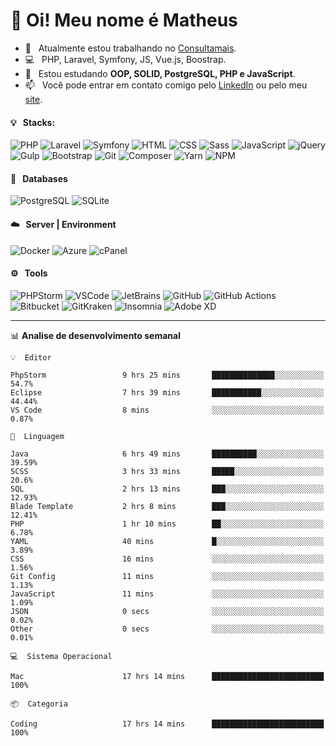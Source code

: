 # 👋 Oi! Meu nome é Matheus

- 🔭 &nbsp; Atualmente estou trabalhando no [Consultamais](https://consultamais.com.br/).
- 💻 &nbsp; PHP, Laravel, Symfony, JS, Vue.js, Boostrap.
- 🌱 &nbsp; Estou estudando **OOP, SOLID, PostgreSQL, PHP e JavaScript**.
- 📫 &nbsp; Você pode entrar em contato comigo pelo [LinkedIn](https://www.linkedin.com/in/matheuscamargoxavier/) ou pelo meu [site](https://matheuscamargo.co).

#### 💡 &nbsp; Stacks:
![PHP](https://img.shields.io/badge/-PHP-777BB4?&logo=php&logoColor=FFFFFF)
![Laravel](https://img.shields.io/badge/-Laravel-FF2D20?&logo=laravel&logoColor=FFFFFF)
![Symfony](https://img.shields.io/badge/-Symfony-000000?&logo=symfony&logoColor=FFFFFF)
![HTML](https://img.shields.io/badge/-HTML-E34F26?&logo=html5&logoColor=FFFFFF)
![CSS](https://img.shields.io/badge/-CSS-1572B6?&logo=css3&logoColor=FFFFFF)
![Sass](https://img.shields.io/badge/-Sass-CC6699?&logo=sass&logoColor=FFFFFF)
![JavaScript](https://img.shields.io/badge/-JavaScript-F7DF1E?&logo=javascript&logoColor=FFFFFF)
![jQuery](https://img.shields.io/badge/-jQuery-0769AD?&logo=jquery&logoColor=FFFFFF)
![Gulp](https://img.shields.io/badge/-Gulp-CF4647?&logo=gulp&logoColor=FFFFFF)
![Bootstrap](https://img.shields.io/badge/-Bootstrap-7952B3?&logo=bootstrap&logoColor=FFFFFF)
![Git](https://img.shields.io/badge/-Git-F05032?&logo=git&logoColor=FFFFFF)
![Composer](https://img.shields.io/badge/-Composer-885630?&logo=composer&logoColor=FFFFFF)
![Yarn](https://img.shields.io/badge/-Yarn-2C8EBB?&logo=yarn&logoColor=FFFFFF)
![NPM](https://img.shields.io/badge/-npm-CB3837?&logo=npm&logoColor=FFFFFF)

#### 💾 &nbsp; Databases
![PostgreSQL](https://img.shields.io/badge/-PostgreSQL-336791?&logo=PostgreSQL&logoColor=FFFFFF)
![SQLite](https://img.shields.io/badge/-SQLite-003B57?&logo=SQLite&logoColor=FFFFFF)

#### ☁️ &nbsp; Server | Environment
![Docker](https://img.shields.io/badge/-Docker-2496ED?&logo=docker&logoColor=FFFFFF)
![Azure](https://img.shields.io/badge/-Azure-0089D6?&logo=microsoft%20azure&logoColor=FFFFFF)
![cPanel](https://img.shields.io/badge/-cPanel-FF6C2C?&logo=cpanel&logoColor=FFFFFF)

#### ⚙️ &nbsp; Tools
![PHPStorm](https://img.shields.io/badge/-PHPStorm-000000?&logo=PHPStorm&logoColor=FFFFFF)
![VSCode](https://img.shields.io/badge/-VSCode-007ACC?&logo=Visual%20Studio%20Code&logoColor=FFFFFF) 
![JetBrains](https://img.shields.io/badge/-JetBrains-000000?&logo=jetbrains&logoColor=FFFFFF) 
![GitHub](https://img.shields.io/badge/-GitHub-181717?&logo=github&logoColor=FFFFFF) 
![GitHub Actions](https://img.shields.io/badge/-GitHub%20Actions-181717?&logo=GitHub%20Actions&logoColor=FFFFFF) 
![Bitbucket](https://img.shields.io/badge/-Bitbucket-0052CC?&logo=bitbucket&logoColor=FFFFFF)
![GitKraken](https://img.shields.io/badge/-GitKraken-179287?&logo=GitKraken&logoColor=FFFFFF)
![Insomnia](https://img.shields.io/badge/-Insomnia-5849BE?&logo=Insomnia&logoColor=FFFFFF)
![Adobe XD](https://img.shields.io/badge/-Adobe%20XD-FF61F6?&logo=adobe%20xd&logoColor=FFFFFF) 
_______

📊  **Analise de desenvolvimento semanal**
```text
💡  Editor

PhpStorm                 9 hrs 25 mins       ██████████████░░░░░░░░░░░      54.7%
Eclipse                  7 hrs 39 mins       ███████████░░░░░░░░░░░░░░     44.44%
VS Code                  8 mins              ░░░░░░░░░░░░░░░░░░░░░░░░░      0.87%
```
```text
💬  Linguagem

Java                     6 hrs 49 mins       ██████████░░░░░░░░░░░░░░░     39.59%
SCSS                     3 hrs 33 mins       █████░░░░░░░░░░░░░░░░░░░░      20.6%
SQL                      2 hrs 13 mins       ███░░░░░░░░░░░░░░░░░░░░░░     12.93%
Blade Template           2 hrs 8 mins        ███░░░░░░░░░░░░░░░░░░░░░░     12.41%
PHP                      1 hr 10 mins        ██░░░░░░░░░░░░░░░░░░░░░░░      6.78%
YAML                     40 mins             █░░░░░░░░░░░░░░░░░░░░░░░░      3.89%
CSS                      16 mins             ░░░░░░░░░░░░░░░░░░░░░░░░░      1.56%
Git Config               11 mins             ░░░░░░░░░░░░░░░░░░░░░░░░░      1.13%
JavaScript               11 mins             ░░░░░░░░░░░░░░░░░░░░░░░░░      1.09%
JSON                     0 secs              ░░░░░░░░░░░░░░░░░░░░░░░░░      0.02%
Other                    0 secs              ░░░░░░░░░░░░░░░░░░░░░░░░░      0.01%
```
```text
💻  Sistema Operacional

Mac                      17 hrs 14 mins      █████████████████████████       100%
```
```text
📦  Categoria

Coding                   17 hrs 14 mins      █████████████████████████       100%
```
